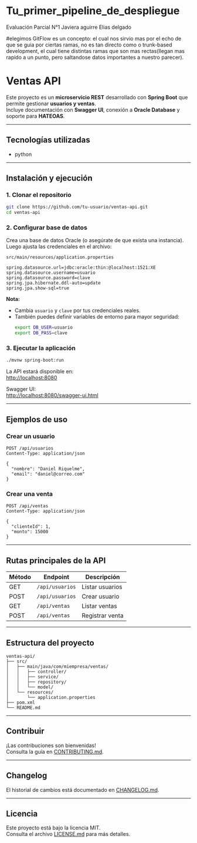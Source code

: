 # Tu_primer_pipeline_de_despliegue
Evaluación Parcial N°1 Javiera aguirre Elias delgado

#elegimos GitFlow es un concepto:
el cual nos sirvio mas por el echo de que se guia por ciertas ramas, no es tan directo como o trunk-based development, el cual tiene distintas ramas que son mas rectas(llegan mas rapido a un punto, pero saltandose datos importantes a nuestro parecer).



#  Ventas API

Este proyecto es un **microservicio REST** desarrollado con **Spring Boot** que permite gestionar **usuarios y ventas**.  
Incluye documentación con **Swagger UI**, conexión a **Oracle Database** y soporte para **HATEOAS**.

---

## Tecnologías utilizadas

- python

---

## Instalación y ejecución

### 1. Clonar el repositorio
```bash
git clone https://github.com/tu-usuario/ventas-api.git
cd ventas-api
```

### 2. Configurar base de datos

Crea una base de datos Oracle (o asegúrate de que exista una instancia).  
Luego ajusta las credenciales en el archivo:

`src/main/resources/application.properties`

```properties
spring.datasource.url=jdbc:oracle:thin:@localhost:1521:XE
spring.datasource.username=usuario
spring.datasource.password=clave
spring.jpa.hibernate.ddl-auto=update
spring.jpa.show-sql=true
```

**Nota:**  
- Cambia `usuario` y `clave` por tus credenciales reales.  
- También puedes definir variables de entorno para mayor seguridad:
  ```bash
  export DB_USER=usuario
  export DB_PASS=clave
  ```

### 3. Ejecutar la aplicación
```bash
./mvnw spring-boot:run
```

La API estará disponible en:  
 [http://localhost:8080](http://localhost:8080)

Swagger UI:  
 [http://localhost:8080/swagger-ui.html](http://localhost:8080/swagger-ui.html)

---

##  Ejemplos de uso

### Crear un usuario
```http
POST /api/usuarios
Content-Type: application/json

{
  "nombre": "Daniel Riquelme",
  "email": "daniel@correo.com"
}
```

### Crear una venta
```http
POST /api/ventas
Content-Type: application/json

{
  "clienteId": 1,
  "monto": 15000
}
```

---

##  Rutas principales de la API

| Método | Endpoint        | Descripción                  |
|--------|-----------------|------------------------------|
| GET    | `/api/usuarios` | Listar usuarios              |
| POST   | `/api/usuarios` | Crear usuario                |
| GET    | `/api/ventas`   | Listar ventas                |
| POST   | `/api/ventas`   | Registrar venta              |

---

## Estructura del proyecto
```
ventas-api/
├── src/
│   ├── main/java/com/miempresa/ventas/
│   │   ├── controller/
│   │   ├── service/
│   │   ├── repository/
│   │   └── model/
│   └── resources/
│       └── application.properties
├── pom.xml
└── README.md
```

---

## Contribuir
¡Las contribuciones son bienvenidas!  
Consulta la guía en [CONTRIBUTING.md](CONTRIBUTING.md).

---

##  Changelog
El historial de cambios está documentado en [CHANGELOG.md](CHANGELOG.md).

---

##  Licencia
Este proyecto está bajo la licencia MIT.  
Consulta el archivo [LICENSE.md](LICENSE.md) para más detalles.


